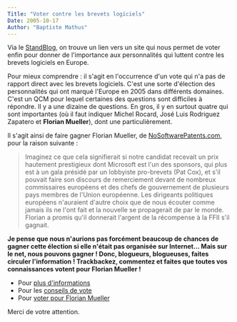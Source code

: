 ```yaml
---
Title: "Voter contre les brevets logiciels"
Date: 2005-10-17
Author: "Baptiste Mathus"
---
```




Via le
[StandBlog](http://standblog.org/blog/2005/10/17/93114436-brevets-logiciels-ne-baissons-pas-la-garde-et-passons-a-l-action),
on trouve un lien vers un site qui nous permet de voter enfin pour
donner de l'importance aux personnalités qui luttent contre les brevets
logiciels en Europe.

Pour mieux comprendre : il s'agit en l'occurrence d'un vote qui n'a pas
de rapport direct avec les brevets logiciels. C'est une sorte d'élection
des personnalités qui ont marqué l'Europe en 2005 dans différents
domaines. C'est un QCM pour lequel certaines des questions sont
difficiles à répondre. Il y a une dizaine de questions. En gros, il y en
surtout quatre qui sont importantes (où il faut indiquer Michel Rocard,
José Luis Rodriguez Zapatero et **Florian Mueller**), dont une
particulièrement.

Il s'agit ainsi de faire gagner Florian Mueller, de
[NoSoftwarePatents.com](http://www.nosoftwarepatents.com/fr/m/intro/index.html),
pour la raison suivante :

> Imaginez ce que cela signifierait si notre candidat recevait un prix
> hautement prestigieux dont Microsoft est l'un des sponsors, qui plus
> est à un gala présidé par un lobbyiste pro-brevets (Pat Cox), et s'il
> pouvait faire son discours de remerciement devant de nombreux
> commissaires européens et des chefs de gouvernement de plusieurs pays
> membres de l'Union européenne. Les dirigeants politiques européens
> n'auraient d'autre choix que de nous écouter comme jamais ils ne l'ont
> fait et la nouvelle se propagerait de par le monde. Florian a promis
> qu'il donnerait l'argent de la récompense à la FFII s'il gagnait.

**Je pense que nous n'aurions pas forcément beaucoup de chances de
gagner cette élection si elle n'était pas organisée sur Internet... Mais
sur le net, nous pouvons gagner ! Donc, blogueurs, blogueuses, faites
circuler l'information ! Trackbackez, commentez et faites que toutes vos
connaissances votent pour Florian Mueller !**

-   Pour [plus
    d'informations](http://www.nosoftwarepatents.com/fr/m/ev50/index.html)
-   Pour les [conseils de
    vote](http://www.nosoftwarepatents.com/fr/m/ev50/vote.html)
-   Pour [voter pour Florian Mueller](http://www.ev50.com/poll/)

Merci de votre attention.


